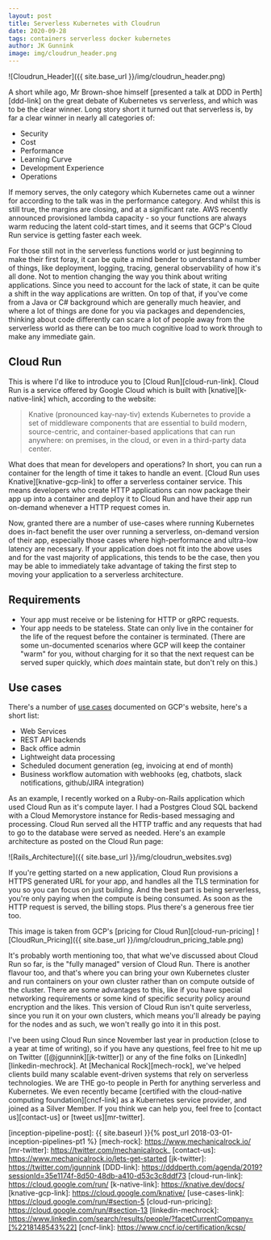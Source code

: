 ```yaml
---
layout: post
title: Serverless Kubernetes with Cloudrun
date: 2020-09-28
tags: containers serverless docker kubernetes
author: JK Gunnink
image: img/cloudrun_header.png
---
```


![Cloudrun_Header]({{ site.base_url }}/img/cloudrun_header.png)

A short while ago, Mr Brown-shoe himself [presented a talk at DDD in Perth][ddd-link] on the great debate of Kubernetes
vs serverless, and which was to be the clear winner. Long story short it turned out that serverless is, by far a clear
winner in nearly all categories of:

- Security
- Cost
- Performance
- Learning Curve
- Development Experience
- Operations

If memory serves, the only category which Kubernetes came out a winner for according to the talk was in the performance
category. And whilst this is still true, the margins are closing, and at a significant rate. AWS recently announced
provisioned lambda capacity - so your functions are always warm reducing the latent cold-start times, and it seems that
GCP's Cloud Run service is getting faster each week.

For those still not in the serverless functions world or just beginning to make their first foray, it can be quite a
mind bender to understand a number of things, like deployment, logging, tracing, general observability of how it's all
done. Not to mention changing the way you think about writing applications. Since you need to account for the lack of
state, it can be quite a shift in the way applications are written. On top of that, if you've come from a Java or C#
background which are generally much heavier, and where a lot of things are done for you via packages and dependencies,
thinking about code differently can scare a lot of people away from the serverless world as there can be too much
cognitive load to work through to make any immediate gain.

## Cloud Run

This is where I'd like to introduce you to [Cloud Run][cloud-run-link]. Cloud Run is a service offered by Google Cloud
which is built with [knative][k-native-link] which, according to the website:

> Knative (pronounced kay-nay-tiv) extends Kubernetes to provide a set of middleware components that are essential to
> build modern, source-centric, and container-based applications that can run anywhere: on premises, in the cloud, or
> even in a third-party data center.

What does that mean for developers and operations? In short, you can run a container for the length of time it takes to
handle an event. [Cloud Run uses Knative][knative-gcp-link] to offer a serverless container service. This means
developers who create HTTP applications can now package their app up into a container and deploy it to Cloud Run and
have their app run on-demand whenever a HTTP request comes in.

Now, granted there are a number of use-cases where running Kubernetes does in-fact benefit the user over running a
serverless, on-demand version of their app, especially those cases where high-performance and ultra-low latency are
necessary. If your application does not fit into the above uses and for the vast majority of applications, this tends to
be the case, then you may be able to immediately take advantage of taking the first step to moving your application to a
serverless architecture.

## Requirements

- Your app must receive or be listening for HTTP or gRPC requests.
- Your app needs to be stateless. State can only live in the container for the life of the request before the container
  is terminated. (There are some un-documented scenarios where GCP will keep the container "warm" for you, without
  charging for it so that the next request can be served super quickly, which _does_ maintain state, but don't rely on
  this.)

## Use cases

There's a number of [use cases](use-cases-link) documented on GCP's website, here's a short list:

- Web Services
- REST API backends
- Back office admin
- Lightweight data processing
- Scheduled document generation (eg, invoicing at end of month)
- Business workflow automation with webhooks (eg, chatbots, slack notifications, github/JIRA integration)

As an example, I recently worked on a Ruby-on-Rails application which used Cloud Run as it's compute layer. I had a
Postgres Cloud SQL backend with a Cloud Memorystore instance for Redis-based messaging and processing. Cloud Run served
all the HTTP traffic and any requests that had to go to the database were served as needed. Here's an example
architecture as posted on the Cloud Run page:

![Rails_Architecture]({{ site.base_url }}/img/cloudrun_websites.svg)

If you're getting started on a new application, Cloud Run provisions a HTTPS generated URL for your app, and handles all
the TLS termination for you so you can focus on just building. And the best part is being serverless, you're only paying
when the compute is being consumed. As soon as the HTTP request is served, the billing stops. Plus there's a generous
free tier too.

This image is taken from GCP's [pricing for Cloud Run][cloud-run-pricing]
![CloudRun_Pricing]({{ site.base_url }}/img/cloudrun_pricing_table.png)

It's probably worth mentioning too, that what we've discussed about Cloud Run so far, is the "fully managed" version of
Cloud Run. There is another flavour too, and that's where you can bring your own Kubernetes cluster and run containers
on your own cluster rather than on compute outside of the cluster. There are some advantages to this, like if you have
special networking requirements or some kind of specific security policy around encryption and the likes. This version
of Cloud Run isn't quite serverless, since you run it on your own clusters, which means you'll already be paying for the
nodes and as such, we won't really go into it in this post.

I've been using Cloud Run since November last year in production (close to a year at time of writing), so if you have
any questions, feel free to hit me up on Twitter ([@jgunnink][jk-twitter]) or any of the fine folks on
[LinkedIn][linkedin-mechrock]. At [Mechanical Rock][mech-rock], we've helped clients build many scalable event-driven
systems that rely on serverless technologies. We are THE go-to people in Perth for anything serverless and Kubernetes.
We even recently became [certified with the cloud-native computing foundation][cncf-link] as a Kubernetes service
provider, and joined as a Silver Member. If you think we can help you, feel free to [contact us][contact-us] or
[tweet us][mr-twitter].

[inception-pipeline-post]: {{ site.baseurl }}{% post_url 2018-03-01-inception-pipelines-pt1 %}
[mech-rock]: https://www.mechanicalrock.io/
[mr-twitter]: https://twitter.com/mechanicalrock_
[contact-us]: https://www.mechanicalrock.io/lets-get-started
[jk-twitter]: https://twitter.com/jgunnink
[DDD-link]: https://dddperth.com/agenda/2019?sessionId=35e1174f-8d50-48db-a410-d53c3c8ddf73
[cloud-run-link]: https://cloud.google.com/run/
[k-native-link]: https://knative.dev/docs/
[knative-gcp-link]: https://cloud.google.com/knative/
[use-cases-link]: https://cloud.google.com/run/#section-5
[cloud-run-pricing]: https://cloud.google.com/run/#section-13
[linkedin-mechrock]: https://www.linkedin.com/search/results/people/?facetCurrentCompany=[%2218148543%22]
[cncf-link]: https://www.cncf.io/certification/kcsp/
